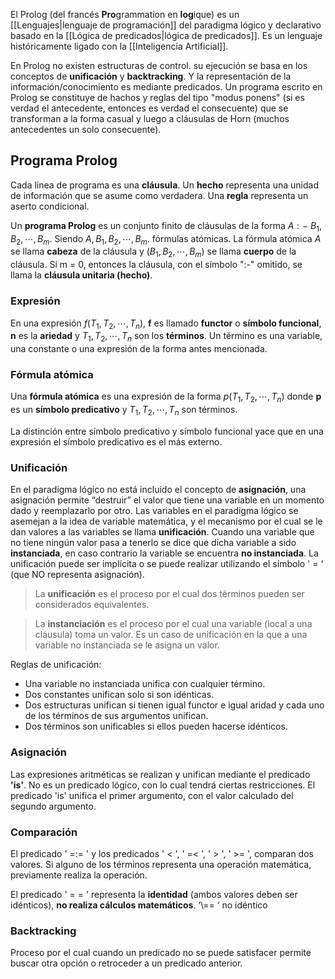 El Prolog (del francés **Pro**grammation en **log**ique) es un [[Lenguajes|lenguaje de programación]] del paradigma lógico y declarativo basado en la [[Lógica de predicados|lógica de predicados]]. Es un lenguaje históricamente ligado con la [[Inteligencia Artificial]].

En Prolog no existen estructuras de control. su ejecución se basa en los conceptos de **unificación** y **backtracking**. Y la representación de la información/conocimiento es mediante predicados. Un programa escrito en Prolog se constituye de hachos y reglas del tipo "modus ponens" (si es verdad el antecedente, entonces es verdad el consecuente) que se transforman a la forma casual y luego a cláusulas de Horn (muchos antecedentes un solo consecuente).

## Programa Prolog
Cada línea de programa es una **cláusula**. Un **hecho** representa una unidad de información que se asume como verdadera. Una **regla** representa un aserto condicional.

Un **programa Prolog** es un conjunto finito de cláusulas de la forma $A:-\ B_1,B_2,\cdots,B_m.$ Siendo $A,B_1,B_2,\cdots,B_m.$ fórmulas atómicas.
La fórmula atómica $A$ se llama **cabeza** de la cláusula y $(B_1,B_2,\cdots,B_m)$ se llama **cuerpo** de la cláusula. Si m = 0, entonces la cláusula, con el símbolo ":-" omitido, se llama la **cláusula unitaria (hecho)**.

### Expresión
En una expresión $f(T_1,T_2,\cdots,T_n)$, **f** es llamado **functor** o **símbolo funcional**, **n** es la **ariedad** y $T_1,T_2,\cdots,T_n$ son los **términos**. Un término es una variable, una constante o una expresión de la forma antes mencionada.

### Fórmula atómica
Una **fórmula atómica** es una expresión de la forma $p(T_1,T_2,\cdots,T_n)$ donde **p** es un **símbolo predicativo** y  $T_1,T_2,\cdots,T_n$ son términos. 

La distinción entre símbolo predicativo y símbolo funcional yace que en una expresión el símbolo predicativo es el más externo.

### Unificación
En el paradigma lógico no está incluido el concepto de **asignación**, una asignación permite “destruir” el valor que tiene una variable en un momento dado y reemplazarlo por otro. Las variables en el paradigma lógico se asemejan a la idea de variable matemática, y el mecanismo por el cual se le dan valores a las variables se llama **unificación**. Cuando una variable que no tiene ningún valor pasa a tenerlo se dice que dicha variable a sido **instanciada**, en caso contrario la variable se encuentra **no instanciada**. La unificación puede ser implícita o se puede realizar utilizando el símbolo ' = ‘ (que NO representa asignación).

>La **unificación** es el proceso por el cual dos términos pueden ser considerados equivalentes.

>La **instanciación**  es el proceso por el cual una variable (local a una cláusula) toma un valor. Es un caso de unificación en la que a una variable no instanciada se le asigna un valor.

Reglas de unificación:
* Una variable no instanciada unifica con cualquier término.
* Dos constantes unifican solo si son idénticas.
* Dos estructuras unifican si tienen igual functor e igual aridad y cada uno de los términos de sus argumentos unifican.
* Dos términos son unificables si ellos pueden hacerse idénticos.

### Asignación
Las expresiones aritméticas se realizan y unifican mediante el predicado **'is'**. No es un predicado lógico, con lo cual tendrá ciertas restricciones. El predicado 'is' unifica el primer argumento, con el valor calculado del segundo argumento.

### Comparación
El predicado ' =:= ' y los predicados ' < ', ' =< ', ' > ', ' >= ', comparan dos valores. Si alguno de los términos representa una operación matemática, previamente realiza la operación.

El predicado ' = = ' representa la **identidad** (ambos valores deben ser idénticos), **no realiza cálculos matemáticos**. ‘\\== ‘ no idéntico

### Backtracking
Proceso por el cual cuando un predicado no se puede satisfacer permite buscar otra opción o retroceder a un predicado anterior.